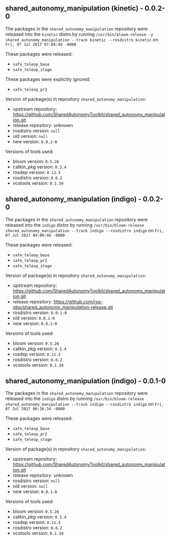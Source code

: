## shared_autonomy_manipulation (kinetic) - 0.0.2-0

The packages in the `shared_autonomy_manipulation` repository were released into the `kinetic` distro by running `/usr/bin/bloom-release -y shared_autonomy_manipulation --track kinetic --rosdistro kinetic` on `Fri, 07 Jul 2017 07:04:45 -0000`

These packages were released:
- `safe_teleop_base`
- `safe_teleop_stage`

These packages were explicitly ignored:
- `safe_teleop_pr2`

Version of package(s) in repository `shared_autonomy_manipulation`:

- upstream repository: https://github.com/SharedAutonomyToolkit/shared_autonomy_manipulation.git
- release repository: unknown
- rosdistro version: `null`
- old version: `null`
- new version: `0.0.2-0`

Versions of tools used:

- bloom version: `0.5.26`
- catkin_pkg version: `0.3.4`
- rosdep version: `0.11.5`
- rosdistro version: `0.6.2`
- vcstools version: `0.1.39`


## shared_autonomy_manipulation (indigo) - 0.0.2-0

The packages in the `shared_autonomy_manipulation` repository were released into the `indigo` distro by running `/usr/bin/bloom-release shared_autonomy_manipulation --track indigo --rosdistro indigo` on `Fri, 07 Jul 2017 04:06:46 -0000`

These packages were released:
- `safe_teleop_base`
- `safe_teleop_pr2`
- `safe_teleop_stage`

Version of package(s) in repository `shared_autonomy_manipulation`:

- upstream repository: https://github.com/SharedAutonomyToolkit/shared_autonomy_manipulation.git
- release repository: https://github.com/ros-gbp/shared_autonomy_manipulation-release.git
- rosdistro version: `0.0.1-0`
- old version: `0.0.1-0`
- new version: `0.0.2-0`

Versions of tools used:

- bloom version: `0.5.26`
- catkin_pkg version: `0.3.4`
- rosdep version: `0.11.5`
- rosdistro version: `0.6.2`
- vcstools version: `0.1.39`


## shared_autonomy_manipulation (indigo) - 0.0.1-0

The packages in the `shared_autonomy_manipulation` repository were released into the `indigo` distro by running `/usr/bin/bloom-release shared_autonomy_manipulation --track indigo --rosdistro indigo` on `Fri, 07 Jul 2017 00:16:34 -0000`

These packages were released:
- `safe_teleop_base`
- `safe_teleop_pr2`
- `safe_teleop_stage`

Version of package(s) in repository `shared_autonomy_manipulation`:

- upstream repository: https://github.com/SharedAutonomyToolkit/shared_autonomy_manipulation.git
- release repository: unknown
- rosdistro version: `null`
- old version: `null`
- new version: `0.0.1-0`

Versions of tools used:

- bloom version: `0.5.26`
- catkin_pkg version: `0.3.4`
- rosdep version: `0.11.5`
- rosdistro version: `0.6.2`
- vcstools version: `0.1.39`


